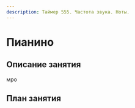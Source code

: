 ```yaml
---
description: Таймер 555. Частота звука. Ноты.
---
```


# Пианино

## Описание занятия

мро

## План занятия

